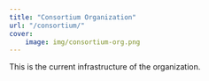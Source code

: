 ```yaml
---
title: "Consortium Organization"
url: "/consortium/"
cover: 
    image: img/consortium-org.png
---
```


This is the current infrastructure of the organization.